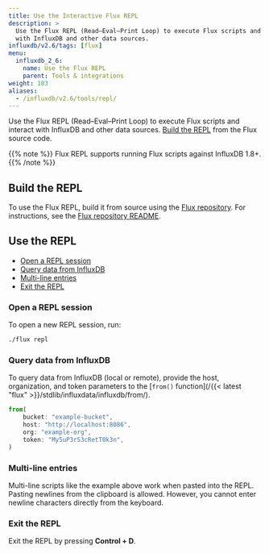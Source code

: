 ```yaml
---
title: Use the Interactive Flux REPL
description: >
  Use the Flux REPL (Read–Eval–Print Loop) to execute Flux scripts and interact
  with InfluxDB and other data sources.
influxdb/v2.6/tags: [flux]
menu:
  influxdb_2_6:
    name: Use the Flux REPL
    parent: Tools & integrations
weight: 103
aliases:
  - /influxdb/v2.6/tools/repl/
---
```


Use the Flux REPL (Read–Eval–Print Loop) to execute Flux scripts and interact with InfluxDB and other data sources.
[Build the REPL](#build-the-repl) from the Flux source code.

{{% note %}}
Flux REPL supports running Flux scripts against InfluxDB 1.8+.
{{% /note %}}

## Build the REPL

To use the Flux REPL, build it from source using the [Flux repository](https://github.com/influxdata/flux/).
For instructions, see the [Flux repository README](https://github.com/influxdata/flux/#requirements).

## Use the REPL

- [Open a REPL session](#open-a-repl-session)
- [Query data from InfluxDB](#query-data-from-influxdb)
- [Multi-line entries](#multi-line-entries)
- [Exit the REPL](#exit-the-repl)

### Open a REPL session
To open a new REPL session, run:

```sh
./flux repl
```

### Query data from InfluxDB
To query data from InfluxDB (local or remote), provide the host, organization, and token parameters
to the [`from()` function](/{{< latest "flux" >}}/stdlib/influxdata/influxdb/from/).

```js
from(
    bucket: "example-bucket",
    host: "http://localhost:8086",
    org: "example-org",
    token: "My5uP3rS3cRetT0k3n",
)
```

### Multi-line entries
Multi-line scripts like the example above work when pasted into the REPL.
Pasting newlines from the clipboard is allowed.
However, you cannot enter newline characters directly from the keyboard.

### Exit the REPL
Exit the REPL by pressing **Control + D**.
